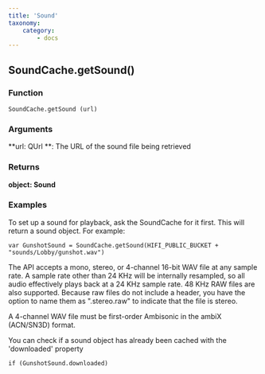 ```yaml
---
title: 'Sound'
taxonomy:
    category:
        - docs
---
```




## SoundCache.getSound()

### Function

`SoundCache.getSound (url)`

### Arguments

**url: QUrl **: The URL of the sound file being retrieved

### Returns

**object: Sound**

### Examples

To set up a sound for playback, ask the SoundCache for it first. This will return a sound object. For example:

```
var GunshotSound = SoundCache.getSound(HIFI_PUBLIC_BUCKET + "sounds/Lobby/gunshot.wav")
```

The API accepts a mono, stereo, or 4-channel 16-bit WAV file at any sample rate. A sample rate other than 24 KHz will be internally resampled, so all audio effectively plays back at a 24 KHz sample rate. 48 KHz RAW files are also supported. Because raw files do not include a header, you have the option to name them as ".stereo.raw" to indicate that the file is stereo.

A 4-channel WAV file must be first-order Ambisonic in the ambiX (ACN/SN3D) format.

You can check if a sound object has already been cached with the 'downloaded' property

```
if (GunshotSound.downloaded)
```

